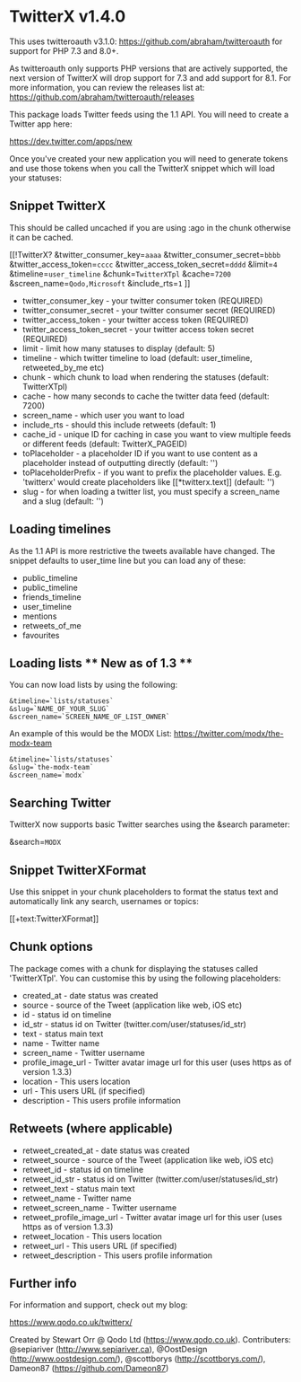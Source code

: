 TwitterX v1.4.0
===============

This uses twitteroauth v3.1.0: https://github.com/abraham/twitteroauth for support for PHP 7.3 and 8.0+.

As twitteroauth only supports PHP versions that are actively supported, the next version of TwitterX will drop support for 7.3 and add support for 8.1. For more information, you can review the releases list at: https://github.com/abraham/twitteroauth/releases

This package loads Twitter feeds using the 1.1 API. You will need to create a Twitter app here:

https://dev.twitter.com/apps/new

Once you've created your new application you will need to generate tokens and use those tokens when you call the TwitterX snippet which will load your statuses:

Snippet TwitterX
----------------

This should be called uncached if you are using :ago in the chunk otherwise it can be cached.

[[!TwitterX?
    &twitter_consumer_key=`aaaa`
    &twitter_consumer_secret=`bbbb`
    &twitter_access_token=`cccc`
    &twitter_access_token_secret=`dddd`
    &limit=`4`
    &timeline=`user_timeline`
    &chunk=`TwitterXTpl`
    &cache=`7200`
    &screen_name=`Qodo,Microsoft`
    &include_rts=`1`
]]

* twitter_consumer_key - your twitter consumer token (REQUIRED)
* twitter_consumer_secret - your twitter consumer secret (REQUIRED)
* twitter_access_token - your twitter access token (REQUIRED)
* twitter_access_token_secret - your twitter access token secret (REQUIRED)
* limit - limit how many statuses to display (default: 5)
* timeline - which twitter timeline to load (default: user_timeline, retweeted_by_me etc)
* chunk - which chunk to load when rendering the statuses (default: TwitterXTpl)
* cache - how many seconds to cache the twitter data feed (default: 7200)
* screen_name - which user you want to load
* include_rts - should this include retweets (default: 1)
* cache_id - unique ID for caching in case you want to view multiple feeds or different feeds (default: TwitterX_PAGEID)
* toPlaceholder - a placeholder ID if you want to use content as a placeholder instead of outputting directly (default: '')
* toPlaceholderPrefix - if you want to prefix the placeholder values. E.g. 'twitterx' would create placeholders like [[*twitterx.text]] (default: '')
* slug - for when loading a twitter list, you must specify a screen_name and a slug (default: '')

Loading timelines
-----------------

As the 1.1 API is more restrictive the tweets available have changed. The snippet defaults to user_time line but you can load any of these:

* public_timeline
* public_timeline
* friends_timeline
* user_timeline
* mentions
* retweets_of_me
* favourites

Loading lists ** New as of 1.3 **
---------------------------------

You can now load lists by using the following:

    &timeline=`lists/statuses`
    &slug=`NAME_OF_YOUR_SLUG`
    &screen_name=`SCREEN_NAME_OF_LIST_OWNER`

An example of this would be the MODX List: https://twitter.com/modx/the-modx-team

    &timeline=`lists/statuses`
    &slug=`the-modx-team`
    &screen_name=`modx`

Searching Twitter
-----------------

TwitterX now supports basic Twitter searches using the &search parameter:

&search=`MODX`

Snippet TwitterXFormat
----------------------

Use this snippet in your chunk placeholders to format the status text and automatically link any search, usernames or topics:

[[+text:TwitterXFormat]]

Chunk options
-------------

The package comes with a chunk for displaying the statuses called 'TwitterXTpl'. You can customise this by using the following placeholders:

* created_at - date status was created
* source - source of the Tweet (application like web, iOS etc)
* id - status id on timeline
* id_str - status id on Twitter (twitter.com/user/statuses/id_str)
* text - status main text
* name - Twitter name
* screen_name - Twitter username
* profile_image_url - Twitter avatar image url for this user (uses https as of version 1.3.3)
* location - This users location
* url - This users URL (if specified)
* description - This users profile information

Retweets (where applicable)
--------------------------

* retweet_created_at - date status was created
* retweet_source - source of the Tweet (application like web, iOS etc)
* retweet_id - status id on timeline
* retweet_id_str - status id on Twitter (twitter.com/user/statuses/id_str)
* retweet_text - status main text
* retweet_name - Twitter name
* retweet_screen_name - Twitter username
* retweet_profile_image_url - Twitter avatar image url for this user (uses https as of version 1.3.3)
* retweet_location - This users location
* retweet_url - This users URL (if specified)
* retweet_description - This users profile information

Further info
------------

For information and support, check out my blog:

https://www.qodo.co.uk/twitterx/

Created by Stewart Orr @ Qodo Ltd (https://www.qodo.co.uk).
Contributers: @sepiariver (http://www.sepiariver.ca), @OostDesign (http://www.oostdesign.com/), @scottborys (http://scottborys.com/), Dameon87 (https://github.com/Dameon87)